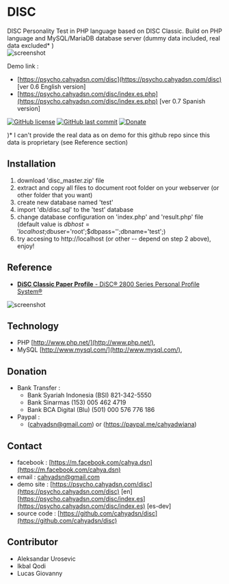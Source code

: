 # DISC
DISC Personality Test in PHP language based on DISC Classic. Build on PHP language and MySQL/MariaDB database server (dummy data included, real data excluded* )  
![screenshot](https://github.com/cahyadsn/disc/blob/master/screenshot/home.png?raw=true)

Demo link : 
- [https://psycho.cahyadsn.com/disc](https://psycho.cahyadsn.com/disc) [ver 0.6 English version]
- [https://psycho.cahyadsn.com/disc/index.es.php](https://psycho.cahyadsn.com/disc/index.es.php) [ver 0.7 Spanish version] 

[![GitHub license](https://img.shields.io/badge/license-MIT-blue.svg)](LICENSE)
[![GitHub last commit](https://img.shields.io/github/last-commit/google/skia.svg?style=flat)]()
[![Donate](https://img.shields.io/badge/$-support-ff69b4.svg?style=flat)](https://paypal.me/cahyadwiana)  

)* I can't provide the real data as on demo for this github repo since this data is proprietary (see Reference section) 

## Installation
1. download 'disc_master.zip' file
2. extract and copy all files to document root folder on your webserver (or other folder that you want)
3. create new database named 'test'
4. import 'db/disc.sql' to the 'test' database
5. change database configuration on 'index.php' and 'result.php' file (default value is $dbhost='localhost;$dbuser='root';$dbpass='';dbname='test';) 
6. try accesing to http://localhost (or other -- depend on step 2 above), enjoy!

## Reference
+ [**DiSC Classic Paper Profile** -  DiSC® 2800 Series Personal Profile System®](https://www.discprofile.com/products/disc-classic/)

![screenshot](https://github.com/cahyadsn/disc/blob/master/screenshot/result.png?raw=true)  

## Technology
+ PHP [http://www.php.net/](http://www.php.net/), 
+ MySQL [http://www.mysql.com/](http://www.mysql.com/), 

## Donation
+ Bank Transfer :
  + Bank Syariah Indonesia (BSI) 821-342-5550
  + Bank Sinarmas (153) 005 462 4719
  + Bank BCA Digital (Blu) (501) 000 576 776 186
+ Paypal :
  + (cahyadsn@gmail.com) or (https://paypal.me/cahyadwiana)

## Contact
+ facebook : [https://m.facebook.com/cahya.dsn](https://m.facebook.com/cahya.dsn)
+ email : [cahyadsn@gmail.com](mailto:cahyadsn@gmail.com)
+ demo site    : [https://psycho.cahyadsn.com/disc](https://psycho.cahyadsn.com/disc) [en] [https://psycho.cahyadsn.com/disc/index.es](https://psycho.cahyadsn.com/disc/index.es) [es-dev]
+ source code  : [https://github.com/cahyadsn/disc](https://github.com/cahyadsn/disc)

## Contributor
+ Aleksandar Urosevic
+ Ikbal Qodi
+ Lucas Giovanny
